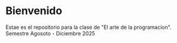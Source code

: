 # Bienvenido
Estae es el repositorio para la clase de "El arte de la programacion". Semestre Agosoto - Diciembre 2025
